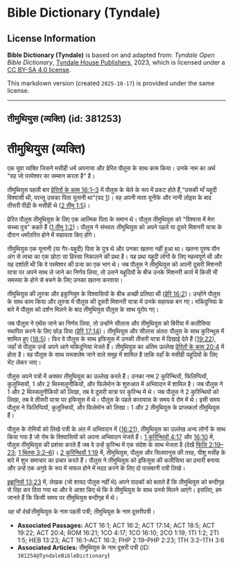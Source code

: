 # Bible Dictionary (Tyndale)

## License Information

**Bible Dictionary (Tyndale)** is based on and adapted from: _Tyndale Open Bible Dictionary_, [Tyndale House Publishers](https://tyndaleopenresources.com/), 2023, which is licensed under a [CC BY-SA 4.0 license](https://creativecommons.org/licenses/by-sa/4.0/legalcode.en).

This markdown version (created `2025-10-17`) is provided under the same license.



--------------------------------

## तीमुथियुस (व्यक्ति) (id: 381253)

तीमुथियुस (व्यक्ति)
===================

एक युवा व्यक्ति जिसने मसीही धर्म अपनाया और प्रेरित पौलुस के साथ काम किया। उनके नाम का अर्थ "वह जो परमेश्वर का सम्मान करता है" है।

तीमुथियुस पहली बार [प्रेरितों के काम 16:1–3](https://ref.ly/Acts16:1-Acts16:3) में पौलुस के चेले के रूप में प्रकट होते हैं,“उसकी माँ यहूदी विश्वासी थी, परन्तु उसका पिता यूनानी था”(पद [1](https://ref.ly/Acts16:1))। वह अपनी माता यूनीके और नानी लोइस के बाद तीसरी पीढ़ी के मसीही थे ([2 तीमु 1:5](https://ref.ly/2Tim1:5))।

प्रेरित पौलुस तीमुथियुस के लिए एक आत्मिक पिता के समान थे। पौलुस तीमुथियुस को "विश्वास में मेरा सच्चा पुत्र" कहते हैं ([1 तीमु 1:2](https://ref.ly/1Tim1:2))। पौलुस ने संभवतः तीमुथियुस को अपने पहले या दूसरे मिशनरी यात्रा के दौरान धर्मांतरित होने में सहायता किए होंगे।

तीमुथियुस एक यूनानी (या गैर\-यहूदी) पिता के पुत्र थे और उनका खतना नहीं हुआ था। खतना पुरुष यौन अंग से त्वचा का एक छोटा सा हिस्सा निकालने की प्रथा है। यह प्रथा यहूदी लोगों के लिए महत्वपूर्ण थी और यह दर्शाती थी कि वे परमेश्वर की प्रजा का एक भाग थे। जब पौलुस ने तीमुथियुस को अपनी दूसरी मिशनरी यात्रा पर अपने साथ ले जाने का निर्णय लिया, तो उसने यहूदियों के बीच उनके मिशनरी कार्य में किसी भी समस्या के होने से बचने के लिए उनका खतना करवाया।

तीमुथियुस की लुस्त्रा और इकुनियुम के विश्वासियों के बीच अच्छी प्रतिष्ठा थी ([प्रेरि 16:2](https://ref.ly/Acts16:2))। उन्होंने पौलुस के साथ काम किया और लुस्त्रा में पौलुस की दूसरी मिशनरी यात्रा में उनके सहायक बन गए। मकिदुनिया के बारे में पौलुस को दर्शन मिलने के बाद तीमुथियुस पौलुस के साथ यूरोप गए।

जब पौलुस ने एथेंस जाने का निर्णय लिया, तो उन्होंने सीलास और तीमुथियुस को बिरीया में कलीसिया स्थापित करने के लिए छोड़ दिया ([प्रेरि 17:14](https://ref.ly/Acts17:14))। तीमुथियुस और सीलास अंततः पौलुस के साथ कुरिन्थुस में शामिल हुए ([18:5](https://ref.ly/Acts18:5))। फिर वे पौलुस के साथ इफिसुस में उनकी तीसरी यात्रा में दिखाई देते हैं ([19:22](https://ref.ly/Acts19:22)), जहाँ से पौलुस उन्हें अपने आगे मकिदुनिया भेजते हैं। तीमुथियुस का अंतिम उल्लेख [प्रेरितों के काम 20:4](https://ref.ly/Acts20:4) में होता है। वह पौलुस के साथ यरूशलेम जाने वाले समूह में शामिल है ताकि वहाँ के मसीही यहूदियों के लिए भेंट लेकर जाए।

पौलुस अपने पत्रों में अक्सर तीमुथियुस का उल्लेख करते हैं। उनका नाम 2 कुरिन्थियों, फिलिप्पियों, कुलुस्सियों, 1 और 2 थिस्सलुनीकियों, और फिलेमोन के शुरुआत में अभिवादन में शामिल है। जब पौलुस ने 1 और 2 थिस्सलुनीकियों को लिखा, तब वे दूसरी यात्रा पर कुरिन्थ में थे। जब पौलुस ने 2 कुरिन्थियों को लिखा, तब वे तीसरी यात्रा पर इफिसुस में थे। पौलुस के पहले कारावास के समय वे रोम में थे। इसी समय पौलुस ने फिलिप्पियों, कुलुस्सियों, और फिलेमोन को लिखा। 1 और 2 तीमुथियुस के प्राप्तकर्ता तीमुथियुस हैं।

पौलुस के रोमियों को लिखे पत्री के अंत में अभिवादन में ([16:21](https://ref.ly/Rom16:21)), तीमुथियुस का उल्लेख अन्य लोगों के साथ किया गया है जो रोम के विश्वासियों को अपना अभिवादन भेजते हैं। [1 कुरिन्थियों 4:17](https://ref.ly/1Cor4:17) और [16:10](https://ref.ly/1Cor16:10) में, पौलुस तीमुथियुस की प्रशंसा करते हैं जब वे उन्हें कुरिन्थ में एक संदेश के साथ भेजता है (देखें [फिलि 2:19–23](https://ref.ly/Phil2:19-Phil2:23); [1 थिस्स 3:2–6](https://ref.ly/1Thess3:2-1Thess3:6))। [2 कुरिन्थियों 1:19](https://ref.ly/2Cor1:19) में, तीमुथियुस, पौलुस और सिलवानुस की तरह, यीशु मसीह के बारे में शुभ समाचार का प्रचार करते हैं। पौलुस ने तीमुथियुस को इफिसुस की कलीसिया का प्रभारी बनाया और उन्हें एक अगुवे के रूप में सफल होने में मदद करने के लिए दो पासबानी पत्री लिखे।

[इब्रानियों 13:23](https://ref.ly/Heb13:23) में, लेखक (जो शायद पौलुस नहीं थे) अपने पाठकों को बताते हैं कि तीमुथियुस को बन्दीगृह से रिहा कर दिया गया था और वे आशा किए थे कि वे तीमुथियुस के साथ उनसे मिलने आएंगे। इसलिए, हम जानते हैं कि किसी समय पर तीमुथियुस बन्दीगृह में थे।

*यह भी देखें* तीमुथियुस के नाम पहली पत्री; तीमुथियुस के नाम दूसरीपत्री।

* **Associated Passages:** ACT 16:1; ACT 16:2; ACT 17:14; ACT 18:5; ACT 19:22; ACT 20:4; ROM 16:21; 1CO 4:17; 1CO 16:10; 2CO 1:19; 1TI 1:2; 2TI 1:5; HEB 13:23; ACT 16:1–ACT 16:3; PHP 2:19–PHP 2:23; 1TH 3:2–1TH 3:6
* **Associated Articles:** तीमुथियुस के नाम दूसरी पत्री (ID: `381254@TyndaleBibleDictionary`)

